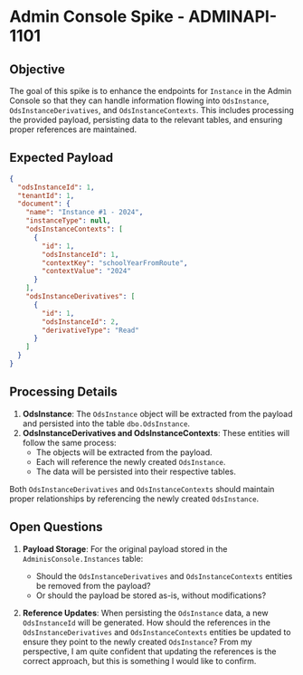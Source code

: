 
# Admin Console Spike - ADMINAPI-1101

## Objective
The goal of this spike is to enhance the endpoints for `Instance` in the Admin Console so that they can handle information flowing into `OdsInstance`, `OdsInstanceDerivatives`, and `OdsInstanceContexts`. This includes processing the provided payload, persisting data to the relevant tables, and ensuring proper references are maintained.

## Expected Payload
```json
{
  "odsInstanceId": 1,
  "tenantId": 1,
  "document": {
    "name": "Instance #1 - 2024",
    "instanceType": null,
    "odsInstanceContexts": [
      {
        "id": 1,
        "odsInstanceId": 1,
        "contextKey": "schoolYearFromRoute",
        "contextValue": "2024"
      }
    ],
    "odsInstanceDerivatives": [
      {
        "id": 1,
        "odsInstanceId": 2,
        "derivativeType": "Read"
      }
    ]
  }
}
```

## Processing Details
1. **OdsInstance**: The `OdsInstance` object will be extracted from the payload and persisted into the table `dbo.OdsInstance`.
2. **OdsInstanceDerivatives and OdsInstanceContexts**: These entities will follow the same process:
    - The objects will be extracted from the payload.
    - Each will reference the newly created `OdsInstance`.
    - The data will be persisted into their respective tables.

Both `OdsInstanceDerivatives` and `OdsInstanceContexts` should maintain proper relationships by referencing the newly created `OdsInstance`.

## Open Questions
1. **Payload Storage**: For the original payload stored in the `AdminisConsole.Instances` table:
    - Should the `OdsInstanceDerivatives` and `OdsInstanceContexts` entities be removed from the payload?
    - Or should the payload be stored as-is, without modifications?

2. **Reference Updates**: When persisting the `OdsInstance` data, a new `OdsInstanceId` will be generated. How should the references in the `OdsInstanceDerivatives` and `OdsInstanceContexts` entities be updated to ensure they point to the newly created `OdsInstance`? From my perspective, I am quite confident that updating the references is the correct approach, but this is something I would like to confirm.

